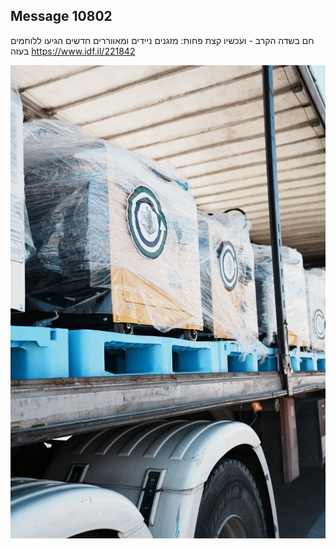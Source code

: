 ## Message 10802

חם בשדה הקרב - ועכשיו קצת פחות:
מזגנים ניידים ומאווררים חדשים הגיעו ללוחמים בעזה
https://www.idf.il/221842

![Photo](10802/10802_photo.jpg)
